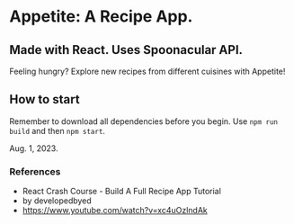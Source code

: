 # Appetite: A Recipe App.
## Made with React. Uses Spoonacular API.
Feeling hungry? Explore new recipes from different cuisines with Appetite! 

## How to start
Remember to download all dependencies before you begin. 
Use `npm run build` and then `npm start`.

Aug. 1, 2023. 
### References
- React Crash Course - Build A Full Recipe App Tutorial
- by developedbyed
- https://www.youtube.com/watch?v=xc4uOzlndAk 